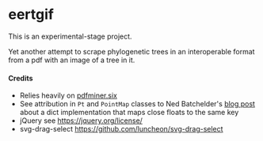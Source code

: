 # eertgif

This is an experimental-stage project. 

Yet another attempt to scrape phylogenetic
trees in an interoperable format from a pdf
with an image of a tree in it.

#### Credits
  * Relies heavily on [pdfminer.six](https://github.com/pdfminer/pdfminer.six)
  * See attribution in `Pt` and `PointMap` classes to Ned Batchelder's 
    [blog post](https://nedbatchelder.com/blog/201707/finding_fuzzy_floats.html)
    about a dict implementation that maps close floats to the same key
  * jQuery see https://jquery.org/license/
  * svg-drag-select https://github.com/luncheon/svg-drag-select
